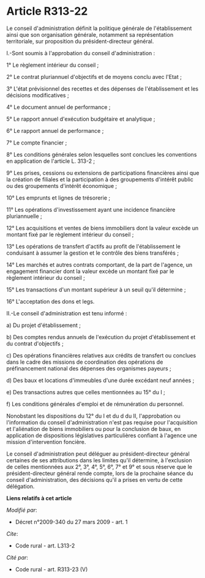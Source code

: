# Article R313-22

Le conseil d'administration définit la politique générale de l'établissement ainsi que son organisation générale, notamment
sa représentation territoriale, sur proposition du président-directeur général.

I.-Sont soumis à l'approbation du conseil d'administration : 

1° Le règlement intérieur du conseil ; 

2° Le contrat pluriannuel d'objectifs et de moyens conclu avec l'Etat ; 

3° L'état prévisionnel des recettes et des dépenses de l'établissement et les décisions modificatives ; 

4° Le document annuel de performance ; 

5° Le rapport annuel d'exécution budgétaire et analytique ; 

6° Le rapport annuel de performance ; 

7° Le compte financier ; 

8° Les conditions générales selon lesquelles sont conclues les conventions en application de l'article L. 313-2 ; 

9° Les prises, cessions ou extensions de participations financières ainsi que la création de filiales et la participation à
des groupements d'intérêt public ou des groupements d'intérêt économique ; 

10° Les emprunts et lignes de trésorerie ; 

11° Les opérations d'investissement ayant une incidence financière pluriannuelle ; 

12° Les acquisitions et ventes de biens immobiliers dont la valeur excède un montant fixé par le règlement intérieur du
conseil ; 

13° Les opérations de transfert d'actifs au profit de l'établissement le conduisant à assumer la gestion et le contrôle des
biens transférés ; 

14° Les marchés et autres contrats comportant, de la part de l'agence, un engagement financier dont la valeur excède un
montant fixé par le règlement intérieur du conseil ; 

15° Les transactions d'un montant supérieur à un seuil qu'il détermine ; 

16° L'acceptation des dons et legs. 

II.-Le conseil d'administration est tenu informé : 

a) Du projet d'établissement ; 

b) Des comptes rendus annuels de l'exécution du projet d'établissement et du contrat d'objectifs ; 

c) Des opérations financières relatives aux crédits de transfert ou conclues dans le cadre des missions de coordination des
opérations de préfinancement national des dépenses des organismes payeurs ; 

d) Des baux et locations d'immeubles d'une durée excédant neuf années ; 

e) Des transactions autres que celles mentionnées au 15° du I ; 

f) Les conditions générales d'emploi et de rémunération du personnel. 

Nonobstant les dispositions du 12° du I et du d du II, l'approbation ou l'information du conseil d'administration n'est pas
requise pour l'acquisition et l'aliénation de biens immobiliers ou pour la conclusion de baux, en application de dispositions
législatives particulières confiant à l'agence une mission d'intervention foncière. 

Le conseil d'administration peut déléguer au président-directeur général certaines de ses attributions dans les limites qu'il
détermine, à l'exclusion de celles mentionnées aux 2°, 3°, 4°, 5°, 6°, 7° et 9° et sous réserve que le président-directeur
général rende compte, lors de la prochaine séance du conseil d'administration, des décisions qu'il a prises en vertu de cette
délégation.

**Liens relatifs à cet article**

_Modifié par_:

  - Décret n°2009-340 du 27 mars 2009 - art. 1

_Cite_:

  - Code rural - art. L313-2

_Cité par_:

  - Code rural - art. R313-23 (V)
